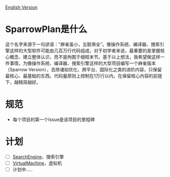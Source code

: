 [English Version]()
# SparrowPlan是什么
这个名字来源于一句谚语：“麻雀虽小，五脏俱全”。像操作系统、编译器、搜索引擎这样的大型软件可能由几百万行代码组成，对于初学者来说，最重要的是掌握核心概念、建立整体认识，而不是拘囿于细枝末节。基于以上想法，我希望做这样一件事情，为像操作系统、编译器、搜索引擎这样的大型项目编写一个麻雀版本（Sparrow Version），去除诸如优化、跨平台、国际化之类的进阶内容，只保留最核心、最基础的东西。代码量原则上控制在1万行以内，在保留核心内容的前提下，越精简越好。

# 规范
- 每个项目的第一个Issue是该项目的里程碑

# 计划
- [ ] [SearchEngine](https://github.com/SparrowPlan/SearchEngine)，搜索引擎
- [ ] [VirtualMachine]()，虚拟机
- [ ] 计划中.....
